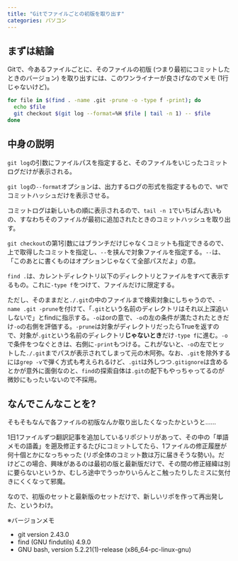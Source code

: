 ```yaml
---
title: "Gitでファイルごとの初版を取り出す"
categories: パソコン
---
```


## まずは結論

Gitで、今あるファイルごとに、そのファイルの初版 (つまり最初にコミットしたときのバージョン) を取り出すには、このワンライナーが良さげなのでメモ (1行じゃないけど)。

```bash
for file in $(find . -name .git -prune -o -type f -print); do
  echo $file
  git checkout $(git log --format=%H $file | tail -n 1) -- $file
done
```

## 中身の説明

`git log`の引数にファイルパスを指定すると、そのファイルをいじったコミットログだけが表示される。

`git log`の`--format`オプションは、出力するログの形式を指定するもので、`%H`でコミットハッシュだけを表示させる。

コミットログは新しいもの順に表示されるので、`tail -n 1`でいちばん古いもの、すなわちそのファイルが最初に追加されたときのコミットハッシュを取り出す。

`git checkout`の第1引数にはブランチだけじゃなくコミットも指定できるので、上で取得したコミットを指定し、`--`を挟んで対象ファイルを指定する。`--`は、「このあとに書くものはオプションじゃなくて全部パスだよ」の意。

`find .`は、カレントディレクトリ以下のディレクトリとファイルをすべて表示するもの。これに`-type f`をつけて、ファイルだけに限定する。

ただし、そのままだと`./.git`の中のファイルまで検索対象にしちゃうので、`-name .git -prune`を付けて、「`.git`という名前のディレクトリはそれ以上深追いしないで」とfindに指示する。`-o`はorの意で、`-o`の左の条件が満たされたときだけ`-o`の右側を評価する。`-prune`は対象がディレクトリだったらTrueを返すので、対象が`.git`という名前のディレクトリ**じゃないとき**だけ`-type f`に進む。`-o`で条件をつなぐときは、右側に`-print`もつける。これがないと、`-o`の左でヒットした`./.git`までパスが表示されてしまって元の木阿弥。なお、`.git`を除外するには`grep -v`で弾く方式も考えられるけど、`.git`は外しつつ`.gitignore`は含めるとかが意外に面倒なのと、`find`の探索自体は`.git`の配下もやっちゃってるのが微妙にもったいないので不採用。

## なんでこんなことを?

そもそもなんで各ファイルの初版なんか取り出したくなったかというと……

1日1ファイルずつ翻訳記事を追加しているリポジトリがあって、その中の「単語メモの語義」を遡及修正するたびにコミットしてたら、1ファイルの修正履歴が何十個とかになっちゃった (リポ全体のコミット数は万に届きそうな勢い)。だけどこの場合、興味があるのは最初の版と最新版だけで、その間の修正経緯は別に要らないというか、むしろ途中でうっかりいらんとこ触ったりしたミスに気付きにくくなって邪魔。

なので、初版のセットと最新版のセットだけで、新しいリポを作って再出発した、というわけ。

※バージョンメモ

- git version 2.43.0
- find (GNU findutils) 4.9.0
- GNU bash, version 5.2.21(1)-release (x86_64-pc-linux-gnu)

